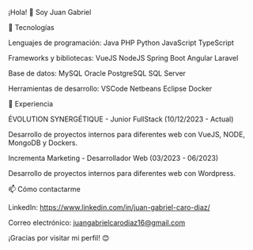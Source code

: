 ¡Hola! 👋 Soy Juan Gabriel

🚀 Tecnologías

Lenguajes de programación:
Java
PHP
Python
JavaScript
TypeScript

Frameworks y bibliotecas:
VueJS
NodeJS
Spring Boot
Angular
Laravel

Base de datos:
MySQL
Oracle
PostgreSQL
SQL Server

Herramientas de desarrollo:
VSCode
Netbeans
Eclipse
Docker

💼 Experiencia

ÉVOLUTION SYNERGÉTIQUE - Junior FullStack (10/12/2023 - Actual)

Desarrollo de proyectos internos para diferentes web con VueJS, NODE, MongoDB y Dockers.

Incrementa Marketing -  Desarrollador Web (03/2023 - 06/2023)

Desarrollo de proyectos internos para diferentes web con Wordpress.

📫 Cómo contactarme

LinkedIn: https://www.linkedin.com/in/juan-gabriel-caro-diaz/

Correo electrónico: juangabrielcarodiaz16@gmail.com

¡Gracias por visitar mi perfil! 😊
